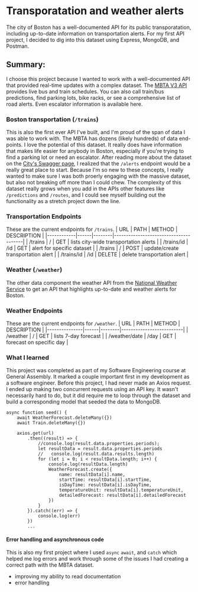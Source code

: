 # Transporatation and weather alerts
The city of Boston has a well-documented API for its public transporatation, including up-to-date information on transportation alerts. For my first API project, I decided to dig into this dataset using Express, MongoDB, and Postman. 

## Summary: 
I choose this project because I wanted to work with a well-documented API that provided real-time updates with a complex dataset. The [MBTA V3 API](https://www.mbta.com/developers/v3-api) provides live bus and train schedules. You can also call train/bus predictions, find parking lots, bike racks, or see a comprehensive list of road alerts. Even escalator information is available here. 

### Boston transportation (`/trains`)
This is also the first ever API I've built, and I'm proud of the span of data I was able to work with. The MBTA has dozens (likely hundreds) of data end-points. I love the potential of this dataset. It really does have information that makes life easier for anybody in Boston, especially if you're trying to find a parking lot or need an escalator. After reading more about the dataset on the [City's Swagger page](https://api-v3.mbta.com/docs/swagger/index.html#/Alert/ApiWeb_AlertController_index), I realized that the `/alerts` endpoint would be a really great place to start. Because I'm so new to these concepts, I really wanted to make sure I was both proerly engaging with the massive dataset, but also not breaking off more than I could chew. The complexity of this dataset really grows when you add in the APIs other features like `/predictions` and `/routes`, and I could see myself building out the functionality as a stretch project down the line. 

### Transportation Endpoints
These are the current endpoints for `/trains`. 
|  URL       | PATH | METHOD | DESCRIPTION                           |
|------------|------|--------|---------------------------------------|
| /trains    | /    | GET    | lists city-wide transportation alerts |
| /trains/id | /id  | GET    | alert for specific dataset            |
| /trains    | /    | POST   | update/create transportation alert    |
| /trains/id | /id  | DELETE | delete transportation alert           |


### Weather (`/weather`)
The other data component the weather API from the [National Weather Service](https://www.weather.gov/documentation/services-web-api) to get an API that highlights up-to-date and weather alerts for Boston. 

### Weather Endpoints
These are the current endpoints for `/weather`.
|  URL          | PATH | METHOD | DESCRIPTION              |
|---------------|------|--------|--------------------------|
| /weather      | /    | GET    | lists 7-day forecast     |
| /weather/date | /day | GET    | forecast on specific day |


### What I learned
This project was completed as part of my Software Engineering course at General Assembly. It marked a couple important first in my development as a software engineer. Before this project, I had never made an Axios request. I ended up making two concurrent requests using an API key. It wasn't necessarily hard to do, but it did require me to loop through the dataset and build a corresponding model that seeded the data to MongoDB. 
```
async function seed() {
    await WeatherForecast.deleteMany({})
    await Train.deleteMany({})

    axios.get(url)
        .then((result) => {
            //console.log(result.data.properties.periods); 
            let resultData = result.data.properties.periods
            //   console.log(result.data.results.length)
            for (let i = 0; i < resultData.length; i++) {
                console.log(resultData.length)
                WeatherForecast.create({
                    name: resultData[i].name,
                    startTime: resultData[i].startTime,
                    isDayTime: resultData[i].isDayTime,
                    temperatureUnit: resultData[i].temperatureUnit,
                    detailedForecast: resultData[i].detailedForecast
                })
            }
        }).catch((err) => {
            console.log(err)
        })
        ...
```
#### Error handling and asynchronous code 
This is also my first project where I used `async` `await`, and `catch` which helped me log errors and work through some of the issues I had creating a correct path with the MBTA dataset. 
* improving my ability to read documentation 
* error handling 
